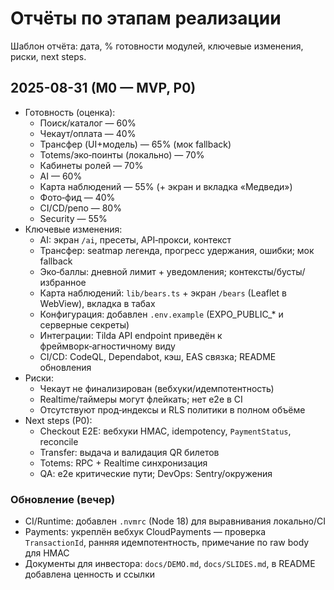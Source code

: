 # Отчёты по этапам реализации

Шаблон отчёта: дата, % готовности модулей, ключевые изменения, риски, next steps.

## 2025-08-31 (M0 — MVP, P0)
- Готовность (оценка):
  - Поиск/каталог — 60%
  - Чекаут/оплата — 40%
  - Трансфер (UI+модель) — 65% (мок fallback)
  - Totems/эко‑поинты (локально) — 70%
  - Кабинеты ролей — 70%
  - AI — 60%
  - Карта наблюдений — 55% (+ экран и вкладка «Медведи»)
  - Фото‑фид — 40%
  - CI/CD/репо — 80%
  - Security — 55%
- Ключевые изменения:
  - AI: экран `/ai`, пресеты, API‑прокси, контекст
  - Трансфер: seatmap легенда, прогресс удержания, ошибки; мок fallback
  - Эко‑баллы: дневной лимит + уведомления; контексты/бусты/избранное
  - Карта наблюдений: `lib/bears.ts` + экран `/bears` (Leaflet в WebView), вкладка в табах
  - Конфигурация: добавлен `.env.example` (EXPO_PUBLIC_* и серверные секреты)
  - Интеграции: Tilda API endpoint приведён к фреймворк‑агностичному виду
  - CI/CD: CodeQL, Dependabot, кэш, EAS связка; README обновления
- Риски:
  - Чекаут не финализирован (вебхуки/идемпотентность)
  - Realtime/таймеры могут флейкать; нет e2e в CI
  - Отсутствуют прод‑индексы и RLS политики в полном объёме
- Next steps (P0):
  - Checkout E2E: вебхуки HMAC, idempotency, `PaymentStatus`, reconcile
  - Transfer: выдача и валидация QR билетов
  - Totems: RPC + Realtime синхронизация
  - QA: e2e критические пути; DevOps: Sentry/окружения

### Обновление (вечер)
- CI/Runtime: добавлен `.nvmrc` (Node 18) для выравнивания локально/CI
- Payments: укреплён вебхук CloudPayments — проверка `TransactionId`, ранняя идемпотентность, примечание по raw body для HMAC
- Документы для инвестора: `docs/DEMO.md`, `docs/SLIDES.md`, в README добавлена ценность и ссылки